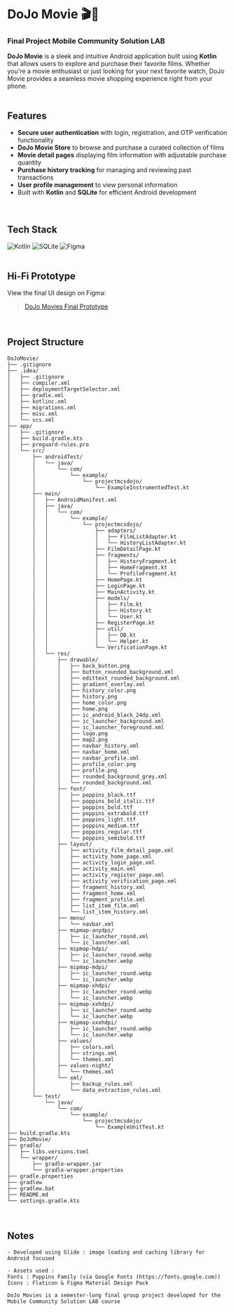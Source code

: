 # DoJo Movie 🎬🍿
### Final Project Mobile Community Solution LAB

**DoJo Movie** is a sleek and intuitive Android application built using **Kotlin** that allows users to explore and purchase their favorite films. Whether you're a movie enthusiast or just looking for your next favorite watch, DoJo Movie provides a seamless movie shopping experience right from your phone.
<br><br>

## Features
- **Secure user authentication** with login, registration, and OTP verification functionality  
- **DoJo Movie Store** to browse and purchase a curated collection of films  
- **Movie detail pages** displaying film information with adjustable purchase quantity  
- **Purchase history tracking** for managing and reviewing past transactions  
- **User profile management** to view personal information  
- Built with **Kotlin** and **SQLite** for efficient Android development  
<br><br>

## Tech Stack
![Kotlin](https://img.shields.io/badge/Kotlin-%237F52FF.svg?logo=kotlin&logoColor=white)
![SQLite](https://img.shields.io/badge/SQLite-%2307405e.svg?logo=sqlite&logoColor=white)
![Figma](https://img.shields.io/badge/Figma-F24E1E?logo=figma&logoColor=white)
<br><br>

## Hi-Fi Prototype
View the final UI design on Figma:  
> [DoJo Movies Final Prototype](https://www.figma.com/design/RGKOncHL6zTDD62CmwYhdM/DoJo-Movies?node-id=0-1&t=uqvU9Rlnq6JhNYFB-1)
<br>

## Project Structure
```
DoJoMovie/
├── .gitignore
├── .idea/
│   ├── .gitignore
│   ├── compiler.xml
│   ├── deploymentTargetSelector.xml
│   ├── gradle.xml
│   ├── kotlinc.xml
│   ├── migrations.xml
│   ├── misc.xml
│   └── vcs.xml
├── app/
│   ├── .gitignore
│   ├── build.gradle.kts
│   ├── proguard-rules.pro
│   └── src/
│       ├── androidTest/
│       │   └── java/
│       │       └── com/
│       │           └── example/
│       │               └── projectmcsdojo/
│       │                   └── ExampleInstrumentedTest.kt
│       ├── main/
│       │   ├── AndroidManifest.xml
│       │   ├── java/
│       │   │   └── com/
│       │   │       └── example/
│       │   │           └── projectmcsdojo/
│       │   │               ├── adapters/
│       │   │               │   ├── FilmListAdapter.kt
│       │   │               │   └── HistoryListAdapter.kt
│       │   │               ├── FilmDetailPage.kt
│       │   │               ├── fragments/
│       │   │               │   ├── HistoryFragment.kt
│       │   │               │   ├── HomeFragment.kt
│       │   │               │   └── ProfileFragment.kt
│       │   │               ├── HomePage.kt
│       │   │               ├── LoginPage.kt
│       │   │               ├── MainActivity.kt
│       │   │               ├── models/
│       │   │               │   ├── Film.kt
│       │   │               │   ├── History.kt
│       │   │               │   └── User.kt
│       │   │               ├── RegisterPage.kt
│       │   │               ├── util/
│       │   │               │   ├── DB.kt
│       │   │               │   └── Helper.kt
│       │   │               └── VerificationPage.kt
│       │   └── res/
│       │       ├── drawable/
│       │       │   ├── back_button.png
│       │       │   ├── button_rounded_background.xml
│       │       │   ├── edittext_rounded_background.xml
│       │       │   ├── gradient_overlay.xml
│       │       │   ├── history_color.png
│       │       │   ├── history.png
│       │       │   ├── home_color.png
│       │       │   ├── home.png
│       │       │   ├── ic_android_black_24dp.xml
│       │       │   ├── ic_launcher_background.xml
│       │       │   ├── ic_launcher_foreground.xml
│       │       │   ├── logo.png
│       │       │   ├── map2.png
│       │       │   ├── navbar_history.xml
│       │       │   ├── navbar_home.xml
│       │       │   ├── navbar_profile.xml
│       │       │   ├── profile_color.png
│       │       │   ├── profile.png
│       │       │   ├── rounded_background_grey.xml
│       │       │   └── rounded_background.xml
│       │       ├── font/
│       │       │   ├── poppins_black.ttf
│       │       │   ├── poppins_bold_italic.ttf
│       │       │   ├── poppins_bold.ttf
│       │       │   ├── poppins_extrabold.ttf
│       │       │   ├── poppins_light.ttf
│       │       │   ├── poppins_medium.ttf
│       │       │   ├── poppins_regular.ttf
│       │       │   └── poppins_semibold.ttf
│       │       ├── layout/
│       │       │   ├── activity_film_detail_page.xml
│       │       │   ├── activity_home_page.xml
│       │       │   ├── activity_login_page.xml
│       │       │   ├── activity_main.xml
│       │       │   ├── activity_register_page.xml
│       │       │   ├── activity_verification_page.xml
│       │       │   ├── fragment_history.xml
│       │       │   ├── fragment_home.xml
│       │       │   ├── fragment_profile.xml
│       │       │   ├── list_item_film.xml
│       │       │   └── list_item_history.xml
│       │       ├── menu/
│       │       │   └── navbar.xml
│       │       ├── mipmap-anydpi/
│       │       │   ├── ic_launcher_round.xml
│       │       │   └── ic_launcher.xml
│       │       ├── mipmap-hdpi/
│       │       │   ├── ic_launcher_round.webp
│       │       │   └── ic_launcher.webp
│       │       ├── mipmap-mdpi/
│       │       │   ├── ic_launcher_round.webp
│       │       │   └── ic_launcher.webp
│       │       ├── mipmap-xhdpi/
│       │       │   ├── ic_launcher_round.webp
│       │       │   └── ic_launcher.webp
│       │       ├── mipmap-xxhdpi/
│       │       │   ├── ic_launcher_round.webp
│       │       │   └── ic_launcher.webp
│       │       ├── mipmap-xxxhdpi/
│       │       │   ├── ic_launcher_round.webp
│       │       │   └── ic_launcher.webp
│       │       ├── values/
│       │       │   ├── colors.xml
│       │       │   ├── strings.xml
│       │       │   └── themes.xml
│       │       ├── values-night/
│       │       │   └── themes.xml
│       │       └── xml/
│       │           ├── backup_rules.xml
│       │           └── data_extraction_rules.xml
│       └── test/
│           └── java/
│               └── com/
│                   └── example/
│                       └── projectmcsdojo/
│                           └── ExampleUnitTest.kt
├── build.gradle.kts
├── DoJoMovie/
├── gradle/
│   ├── libs.versions.toml
│   └── wrapper/
│       ├── gradle-wrapper.jar
│       └── gradle-wrapper.properties
├── gradle.properties
├── gradlew
├── gradlew.bat
├── README.md
└── settings.gradle.kts
```
<br>

## Notes
```
- Developed using Glide : image loading and caching library for Android focused

- Assets used :
Fonts : Poppins Family (via Google Fonts (https://fonts.google.com))
Icons : Flaticon & Figma Material Design Pack 

DoJo Movies is a semester-long final group project developed for the Mobile Community Solution LAB course
```
